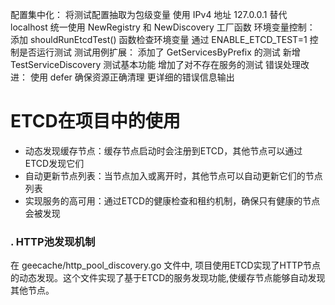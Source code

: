 配置集中化：
    将测试配置抽取为包级变量
    使用 IPv4 地址 127.0.0.1 替代 localhost
    统一使用 NewRegistry 和 NewDiscovery 工厂函数
环境变量控制：
    添加 shouldRunEtcdTest() 函数检查环境变量
    通过 ENABLE_ETCD_TEST=1 控制是否运行测试
测试用例扩展：
    添加了 GetServicesByPrefix 的测试
    新增 TestServiceDiscovery 测试基本功能
    增加了对不存在服务的测试
错误处理改进：
    使用 defer 确保资源正确清理
    更详细的错误信息输出


# ETCD在项目中的使用
- 动态发现缓存节点：缓存节点启动时会注册到ETCD，其他节点可以通过ETCD发现它们
- 自动更新节点列表：当节点加入或离开时，其他节点可以自动更新它们的节点列表
- 实现服务的高可用：通过ETCD的健康检查和租约机制，确保只有健康的节点会被发现
### . HTTP池发现机制
在 geecache/http_pool_discovery.go 文件中,
项目使用ETCD实现了HTTP节点的动态发现。这个文件实现了基于ETCD的服务发现功能,使缓存节点能够自动发现其他节点。



